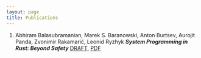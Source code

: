 ```yaml
---
layout: page
title: Publications
---
```


1. Abhiram Balasubramanian, Marek S. Baranowski, Anton Burtsev, Aurojit Panda, Zvonimir Rakamarić, Leonid Ryzhyk ***System Programming in Rust: Beyond Safety*** 
[DRAFT](https://www.sigops.org/hotos/hotos17/papers/hotos17-final92.pdf), [PDF](http://ryzhyk.net/publications/Balasubramanian_BBPRR_17.pdf)
